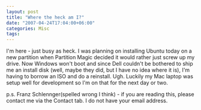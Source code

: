 ```yaml
---
layout: post
title: "Where the heck am I?"
date: "2007-04-24T17:04:00+06:00"
categories: Misc 
tags: 
---
```


I'm here - just busy as heck. I was planning on installing Ubuntu today on a new partition when Partition Magic decided it would rather just screw up my drive. Now Windows won't boot and since Dell couldn't be bothered to ship me an install disk (well, maybe they did, but I have no idea where it is), I'm having to borrow an ISO and do a reinstall. Ugh. Luckily my Mac laptop was setup well for development so I'm on that for the next day or two.

p.s. Franz Schlennger(spelled wrong I think) - if you are reading this, please contact me via the Contact tab. I do not have your email address.